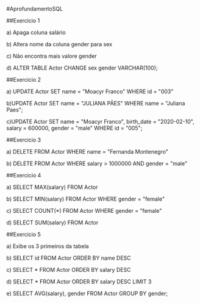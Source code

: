 #AprofundamentoSQL

##Exercicio 1

a) Apaga coluna salário

b) Altera nome da coluna gender para sex

c) Não encontra mais valore gender

d) ALTER TABLE Actor CHANGE sex gender VARCHAR(100);

##Exercicio 2

a) UPDATE Actor
SET name = "Moacyr Franco"
WHERE id = "003"

b)UPDATE Actor
SET name = "JULIANA PÃES"
WHERE name = "Juliana Paes";

c)UPDATE Actor
SET 
name = "Moacyr Franco",
birth_date = "2020-02-10",
salary = 600000,
gender = "male"
WHERE id = "005";

##Exercicio 3

a) DELETE FROM Actor WHERE name = "Fernanda Montenegro"

b) DELETE FROM Actor WHERE salary > 1000000 AND gender = "male"

##Exercicio 4

a) SELECT MAX(salary) FROM Actor

b) SELECT MIN(salary) FROM Actor WHERE gender = "female"

c) SELECT COUNT(*) FROM Actor WHERE gender = "female"

d) SELECT SUM(salary) FROM Actor

##Exercicio 5

a) Exibe os 3 primeiros da tabela

b) SELECT id FROM Actor ORDER BY name DESC 

c) SELECT * FROM Actor ORDER BY salary DESC 

d) SELECT * FROM Actor ORDER BY salary DESC LIMIT 3

e) SELECT AVG(salary), gender FROM Actor
GROUP BY gender;

